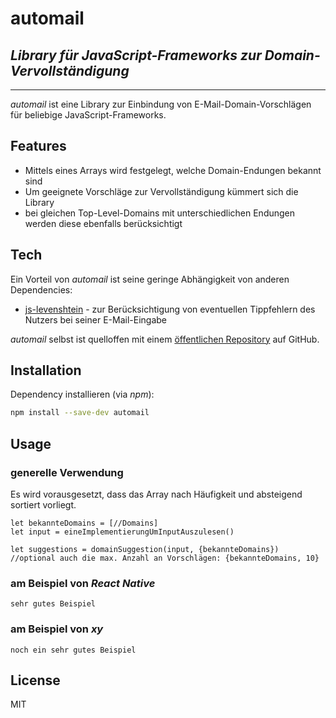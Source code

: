 # automail

## _Library für JavaScript-Frameworks zur Domain-Vervollständigung_
***

_automail_ ist eine Library zur Einbindung von E-Mail-Domain-Vorschlägen für beliebige JavaScript-Frameworks.

## Features

- Mittels eines Arrays wird festgelegt, welche Domain-Endungen bekannt sind
- Um geeignete Vorschläge zur Vervollständigung kümmert sich die Library
- bei gleichen Top-Level-Domains mit unterschiedlichen Endungen werden diese ebenfalls berücksichtigt

## Tech

Ein Vorteil von _automail_ ist seine geringe Abhängigkeit von anderen Dependencies:

- [js-levenshtein] - zur Berücksichtigung von eventuellen Tippfehlern des Nutzers bei seiner E-Mail-Eingabe

_automail_ selbst ist quelloffen mit einem [öffentlichen Repository][automail] auf GitHub.

## Installation

Dependency installieren (via _npm_):

```sh
npm install --save-dev automail
```
## Usage

### generelle Verwendung

Es wird vorausgesetzt, dass das Array nach Häufigkeit und absteigend sortiert vorliegt.

```
let bekannteDomains = [//Domains]
let input = eineImplementierungUmInputAuszulesen()

let suggestions = domainSuggestion(input, {bekannteDomains}) //optional auch die max. Anzahl an Vorschlägen: {bekannteDomains, 10}
```

### am Beispiel von _React Native_

```
sehr gutes Beispiel
```

### am Beispiel von _xy_

```
noch ein sehr gutes Beispiel
```

## License

MIT

[automail]: <https://github.com/konscheel/automail>
[js-levenshtein]: <https://github.com/gustf/js-levenshtein>